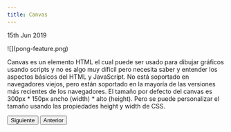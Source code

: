 ```yaml
---
title: Canvas
---
```


<p><time class="dt-published" datetime="2019-06-15T12:22:30-08:00">
<i class="fa fa-calendar"></i> 15th Jun 2019
</time></p>
![](pong-feature.png)

Canvas es un elemento HTML el cual puede ser usado para dibujar gráficos usando scripts y no es algo muy díficil pero necesita saber y entender los aspectos básicos del HTML y JavaScript. No está soportado en navegadores viejos, pero están soportado en la mayoría de las versiones más recientes de los navegadores. El tamaño por defecto del canvas es 300px * 150px ancho (width) * alto (height). Pero se puede personalizar el tamaño usando las propiedades height y width de CSS. 

</a> <button onclick="location.href='https://alejandramontenegro.com/temas-or-tareas/escudo-ecuador'">Siguiente</button> <button onclick="location.href='https://alejandramontenegro.com/temas-or-tareas/relog-pero-invertido'">Anterior</button>